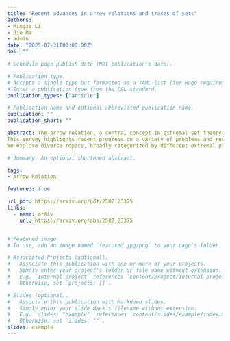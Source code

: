 ```yaml
---
title: "Recent advances in arrow relations and traces of sets"
authors:
- Mingze Li
- Jie Ma
- admin
date: "2025-07-31T00:00:00Z"
doi: ""

# Schedule page publish date (NOT publication's date).

# Publication type.
# Accepts a single type but formatted as a YAML list (for Hugo requirements).
# Enter a publication type from the CSL standard.
publication_types: ["article"]

# Publication name and optional abbreviated publication name.
publication: ""
publication_short: ""

abstract: The arrow relation, a central concept in extremal set theory, captures quantitative relationships between families of sets and their traces. Formally, the arrow relation $(n, m) \rightarrow (a, b)$ signifies that for any family $\mathcal{F} \subseteq 2^{[n]}$ with $|\mathcal{F}| \geqslant m$, there exists an $a$-element subset $T \subseteq [n]$ such that the trace $\mathcal{F}_{|T} = \{ F \cap T : F \in \mathcal{F} \}$ contains at least $b$ distinct sets. 
This survey highlights recent progress on a variety of problems and results connected to arrow relations. 
We explore diverse topics, broadly categorized by different extremal perspectives on these relations, offering a cohesive overview of the field.

# Summary. An optional shortened abstract.

tags:
- Arrow Relation

featured: true

url_pdf: https://arxiv.org/pdf/2507.23375
links:
  - name: arXiv
    url: https://arxiv.org/abs/2507.23375


# Featured image
# To use, add an image named `featured.jpg/png` to your page's folder. 

# Associated Projects (optional).
#   Associate this publication with one or more of your projects.
#   Simply enter your project's folder or file name without extension.
#   E.g. `internal-project` references `content/project/internal-project/index.md`.
#   Otherwise, set `projects: []`.

# Slides (optional).
#   Associate this publication with Markdown slides.
#   Simply enter your slide deck's filename without extension.
#   E.g. `slides: "example"` references `content/slides/example/index.md`.
#   Otherwise, set `slides: ""`.
slides: example
---
```

